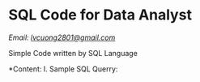 # SQL Code for Data Analyst
*Email: lvcuong2801@gmail.com*

Simple Code written by SQL Language

*Content:
I. Sample SQL Querry:
